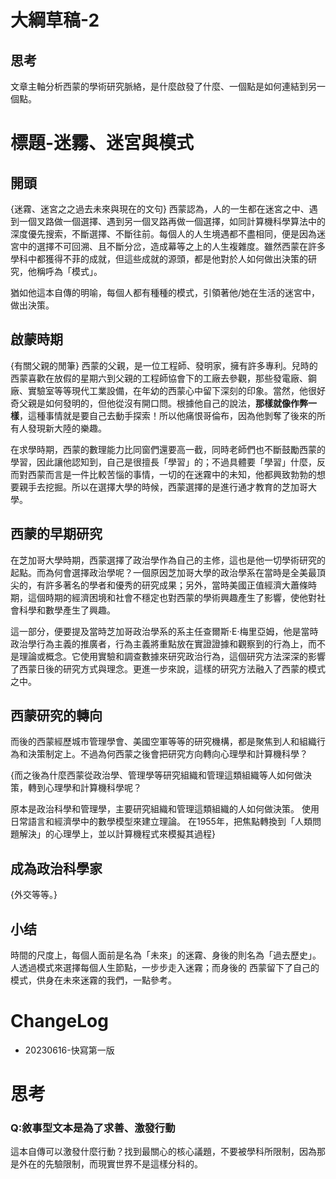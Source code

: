 # 大綱草稿-2

## 思考
文章主軸分析西蒙的學術研究脈絡，是什麼啟發了什麼、一個點是如何連結到另一個點。


# 標題-迷霧、迷宮與模式
## 開頭
{迷霧、迷宮之之過去未來與現在的文句}
西蒙認為，人的一生都在迷宮之中、遇到一個叉路做一個選擇、遇到另一個叉路再做一個選擇，如同計算機科學算法中的深度優先搜索，不斷選擇、不斷往前。每個人的人生境遇都不盡相同，便是因為迷宮中的選擇不可回溯、且不斷分岔，造成幕等之上的人生複雜度。雖然西蒙在許多學科中都獲得不菲的成就，但這些成就的源頭，都是他對於人如何做出決策的研究，他稱呼為「模式」。

猶如他這本自傳的明喻，每個人都有種種的模式，引領著他/她在生活的迷宮中，做出決策。

## 啟蒙時期
{有關父親的閒筆}
西蒙的父親，是一位工程師、發明家，擁有許多專利。兒時的西蒙喜歡在放假的星期六到父親的工程師協會下的工廠去參觀，那些發電廠、鋼廠、實驗室等等現代工業設備，在年幼的西蒙心中留下深刻的印象。當然，他很好奇父親是如何發明的，但他從沒有開口問。根據他自己的說法，**那樣就像作弊一樣**，這種事情就是要自己去動手探索！所以他痛恨哥倫布，因為他剝奪了後來的所有人發現新大陸的樂趣。

在求學時期，西蒙的數理能力比同窗們還要高一截，同時老師們也不斷鼓勵西蒙的學習，因此讓他認知到，自己是很擅長「學習」的；不過具體要「學習」什麼，反而對西蒙而言是一件比較苦惱的事情，一切的在迷霧中的未知，他都興致勃勃的想要親手去挖掘。所以在選擇大學的時候，西蒙選擇的是進行通才教育的芝加哥大學。



## 西蒙的早期研究

在芝加哥大學時期，西蒙選擇了政治學作為自己的主修，這也是他一切學術研究的起點。而為何會選擇政治學呢？一個原因芝加哥大學的政治學系在當時是全美最頂尖的，有許多著名的學者和優秀的研究成果；另外，當時美國正值經濟大蕭條時期，這個時期的經濟困境和社會不穩定也對西蒙的學術興趣產生了影響，使他對社會科學和數學產生了興趣。

這一部分，便要提及當時芝加哥政治學系的系主任查爾斯·E·梅里亞姆，他是當時政治學行為主義的推廣者，行為主義將重點放在實證證據和觀察到的行為上，而不是理論或概念。它使用實驗和調查數據來研究政治行為，這個研究方法深深的影響了西蒙日後的研究方式與理念。更進一步來說，這樣的研究方法融入了西蒙的模式之中。


## 西蒙研究的轉向
而後的西蒙經歷城市管理學會、美國空軍等等的研究機構，都是聚焦到人和組織行為和決策制定上。不過為何西蒙之後會把研究方向轉向心理學和計算機科學？

{而之後為什麼西蒙從政治學、管理學等研究組織和管理這類組織等人如何做決策，轉到心理學和計算機科學呢？

原本是政治科學和管理學，主要研究組織和管理這類組織的人如何做決策。
使用日常語言和經濟學中的數學模型來建立理論。
在1955年，把焦點轉換到「人類問題解決」的心理學上，並以計算機程式來模擬其過程}



## 成為政治科學家
{外交等等。}


## 小结
時間的尺度上，每個人面前是名為「未來」的迷霧、身後的則名為「過去歷史」。
人透過模式來選擇每個人生節點，一步步走入迷霧；而身後的
西蒙留下了自己的模式，供身在未來迷霧的我們，一點參考。



# ChangeLog
- 20230616-快寫第一版


# 思考
### Q:敘事型文本是為了求善、激發行動
這本自傳可以激發什麼行動？找到最關心的核心議題，不要被學科所限制，因為那是外在的先驗限制，而現實世界不是這樣分科的。